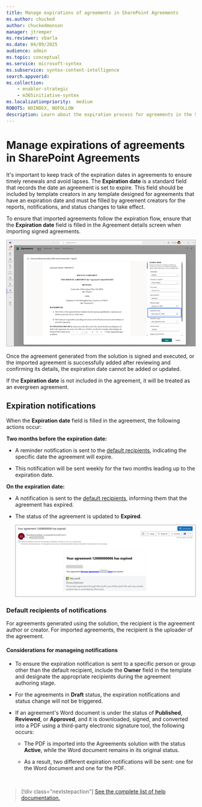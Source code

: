 ```yaml
---
title: Manage expirations of agreements in SharePoint Agreements
ms.author: chucked
author: chuckedmonson
manager: jtremper
ms.reviewer: vbarla
ms.date: 04/09/2025
audience: admin
ms.topic: conceptual
ms.service: microsoft-syntex
ms.subservice: syntex-content-intelligence
search.appverid: 
ms.collection: 
    - enabler-strategic
    - m365initiative-syntex
ms.localizationpriority:  medium
ROBOTS: NOINDEX, NOFOLLOW
description: Learn about the expiration process for agreements in the SharePoint Agreements solution.
---
```


# Manage expirations of agreements in SharePoint Agreements

It's important to keep track of the expiration dates in agreements to ensure timely renewals and avoid lapses. The **Expiration date** is a standard field that records the date an agreement is set to expire. This field should be included by template creators in any template designed for agreements that have an expiration date and must be filled by agreement creators for the reports, notifications, and status changes to take effect.

To ensure that imported agreements follow the expiration flow, ensure that the **Expiration date** field is filled in the Agreement details screen when importing signed agreements.

![A screenshot of an agreement showing an expiration date is added.](../../media/content-understanding/agreements-expiration-date-added.png)

Once the agreement generated from the solution is signed and executed, or the imported agreement is successfully added after reviewing and confirming its details, the expiration date cannot be added or updated.

If the **Expiration date** is not included in the agreement, it will be treated as an evergreen agreement.


## Expiration notifications

When the **Expiration date** field is filled in the agreement, the following actions occur:

**Two months before the expiration date:**

- A reminder notification is sent to the [default recipients](#default-recipients-of-notifications), indicating the specific date the agreement will expire.

- This notification will be sent weekly for the two months leading up to the expiration date.

**On the expiration date:**

- A notification is sent to the [default recipients](#default-recipients-of-notifications), informing them that the agreement has expired.

- The status of the agreement is updated to **Expired**.

   ![A screenshot of a notification sent to inform recipients than an agreement is expired.](../../media/content-understanding/agreements-expired-agreement-notification.png)

### Default recipients of notifications

For agreements generated using the solution, the recipient is the agreement author or creator. For imported agreements, the recipient is the uploader of the agreement.

#### Considerations for manageing notifications

- To ensure the expiration notification is sent to a specific person or group other than the default recipient, include the **Owner** field in the template and designate the appropriate recipients during the agreement authoring stage.

- For the agreements in **Draft** status, the expiration notifications and status change will not be triggered.

- If an agreement's Word document is under the status of **Published**, **Reviewed**, or **Approved**, and it is downloaded, signed, and converted into a PDF using a third-party electronic signature tool, the following occurs:

    - The PDF is imported into the Agreements solution with the status **Active**, while the Word document remains in its original status.

    - As a result, two different expiration notifications will be sent: one for the Word document and one for the PDF.


<br>

> [!div class="nextstepaction"]
> [See the complete list of help documentation.](agreements-overview.md#help-documentation)
